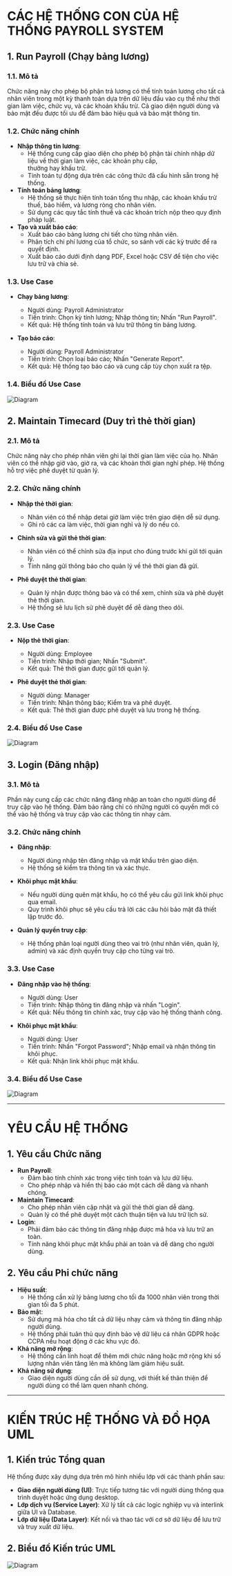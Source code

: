 # CÁC HỆ THỐNG CON CỦA HỆ THỐNG PAYROLL SYSTEM

## 1. Run Payroll (Chạy bảng lương)
### 1.1. Mô tả
Chức năng này cho phép bộ phận trả lương có thể tính toán lương cho tất cả nhân viên trong một kỳ thanh toán dựa trên dữ liệu đầu vào cụ thể như thời gian làm việc, chức vụ, và các khoản khấu trừ. Cả giao diện người dùng và bảo mật đều được tối ưu để đảm bảo hiệu quả và bảo mật thông tin.

### 1.2. Chức năng chính
- **Nhập thông tin lương**:
  - Hệ thống cung cấp giao diện cho phép bộ phận tài chính nhập dữ liệu về thời gian làm việc, các khoản phụ cấp,     
  thưởng hay khấu trừ.
  - Tính toán tự động dựa trên các công thức đã cấu hình sẵn trong hệ thống.
- **Tính toán bảng lương**:
  - Hệ thống sẽ thực hiện tính toán tổng thu nhập, các khoản khấu trừ thuế, bảo hiểm, và lương ròng cho nhân viên.
  - Sử dụng các quy tắc tính thuế và các khoản trích nộp theo quy định pháp luật.
- **Tạo và xuất báo cáo**:
  - Xuất báo cáo bảng lương chi tiết cho từng nhân viên.
  - Phân tích chi phí lương của tổ chức, so sánh với các kỳ trước để ra quyết định.
  - Xuất báo cáo dưới định dạng PDF, Excel hoặc CSV để tiện cho việc lưu trữ và chia sẻ.
### 1.3. Use Case
- **Chạy bảng lương**:
  - Người dùng: Payroll Administrator
  - Tiến trình: Chọn kỳ tính lương; Nhập thông tin; Nhấn "Run Payroll".
  - Kết quả: Hệ thống tính toán và lưu trữ thông tin bảng lương.
    
- **Tạo báo cáo**:
  - Người dùng: Payroll Administrator
  - Tiến trình: Chọn loại báo cáo; Nhấn "Generate Report".
  - Kết quả: Hệ thống tạo báo cáo và cung cấp tùy chọn xuất ra tệp.
### 1.4. Biểu đồ Use Case
![Diagram](https://www.planttext.com/api/plantuml/png/J8yx3i8m38RtdCBg14Clq06LgMABmWciraAHya29ErGL9sFWI5m1Xr30u__z3_bvV_IPCV7i7O32aME2HkEIedDmdBmDDdD2aHl0N1KngaGZOxWu-hdFIsRo3Qp2GMvdvW0Vk2zXepSoK20ffGs3eMjC_7ODseZjLaRgMjiUIhI3Kx1i_rEWH2-uP3hujjOsmJs5IJvx0G00__y30000)



## 2. Maintain Timecard (Duy trì thẻ thời gian)
### 2.1. Mô tả
Chức năng này cho phép nhân viên ghi lại thời gian làm việc của họ. Nhân viên có thể nhập giờ vào, giờ ra, và các khoản thời gian nghỉ phép. Hệ thống hỗ trợ việc phê duyệt từ quản lý.

### 2.2. Chức năng chính
- **Nhập thẻ thời gian**:
  - Nhân viên có thể nhập detai giờ làm việc trên giao diện dễ sử dụng.
  - Ghi rõ các ca làm việc, thời gian nghỉ và lý do nếu có.
    
- **Chỉnh sửa và gửi thẻ thời gian**:
  - Nhân viên có thể chỉnh sửa địa input cho đúng trước khi gửi tới quản lý.
  - Tính năng gửi thông báo cho quản lý về thẻ thời gian đã gửi.
    
- **Phê duyệt thẻ thời gian**:
  - Quản lý nhận được thông báo và có thể xem, chỉnh sửa và phê duyệt thẻ thời gian.
  - Hệ thống sẽ lưu lịch sử phê duyệt để dễ dàng theo dõi.

### 2.3. Use Case
- **Nộp thẻ thời gian**:
  - Người dùng: Employee
  - Tiến trình: Nhập thời gian; Nhấn "Submit".
  - Kết quả: Thẻ thời gian được gửi tới quản lý.
  
- **Phê duyệt thẻ thời gian**:
  - Người dùng: Manager
  - Tiến trình: Nhận thông báo; Kiểm tra và phê duyệt.
  - Kết quả: Thẻ thời gian được phê duyệt và lưu trong hệ thống.
 
### 2.4. Biểu đồ Use Case
![Diagram](https://www.planttext.com/api/plantuml/png/ND112eCm40NGlQSOiceNNg2BefGiNUa5fd48KXDbZ0KfFLaNFLAlq4n0H9VXVURFvFVv5bD03hFh0J8qOM1Gsetzi10fm0dYOvCAFLhY19LbY98ncO3UzWIgwHn1msWUdRTGBrCWf-0LKp49ftg-kow0f0noUvOfTNDRMRT7r1kMuyZ3a_PU9d_B5h9cdb_Jl0iScc9WTPryLoLNo372PU9ZMGmKvDluINy0003__mC0)



## 3. Login (Đăng nhập)
### 3.1. Mô tả
Phần này cung cấp các chức năng đăng nhập an toàn cho người dùng để truy cập vào hệ thống. Đảm bảo rằng chỉ có những người có quyền mới có thể vào hệ thống và truy cập vào các thông tin nhạy cảm.

### 3.2. Chức năng chính
- **Đăng nhập**:
  - Người dùng nhập tên đăng nhập và mật khẩu trên giao diện.
  - Hệ thống sẽ kiểm tra thông tin và xác thực.
    
- **Khôi phục mật khẩu**:
  - Nếu người dùng quên mật khẩu, họ có thể yêu cầu gửi link khôi phục qua email.
  - Quy trình khôi phục sẽ yêu cầu trả lời các câu hỏi bảo mật đã thiết lập trước đó.
    
- **Quản lý quyền truy cập**:
  - Hệ thống phân loại người dùng theo vai trò (như nhân viên, quản lý, admin) và xác định quyền truy cập cho từng vai trò.
    
### 3.3. Use Case
- **Đăng nhập vào hệ thống**:
  - Người dùng: User
  - Tiến trình: Nhập thông tin đăng nhập và nhấn "Login".
  - Kết quả: Nếu thông tin chính xác, truy cập vào hệ thống thành công.
    
- **Khôi phục mật khẩu**:
  - Người dùng: User
  - Tiến trình: Nhấn "Forgot Password"; Nhập email và nhận thông tin khôi phục.
  - Kết quả: Nhận link khôi phục mật khẩu.
 
### 3.4. Biểu đồ Use Case
![Diagram](https://www.planttext.com/api/plantuml/png/F8zB2i9038RtFKNeIXUzG1TI47SLIiK3X6aO2kqC9gbIn9Evy4XUmKpLPfNyZm_oVhugKMITnW4WGwUH8JyBSGuea1QJCoQd6Fn0Nm-E6D3JI47XD8lIcCFTSc2pgQFlmpQrwx_KaejNgpKeSelSBMxRcFr8z0LP53ihb708QjUUgJDwZuDOOWrOfuIMBXE9hZJuuMTBLXGwU-K3003__mC0)

---

# YÊU CẦU HỆ THỐNG

## 1. Yêu cầu Chức năng
- **Run Payroll**:
  - Đảm bảo tính chính xác trong việc tính toán và lưu dữ liệu.
  - Cho phép nhập và hiển thị báo cáo một cách dễ dàng và nhanh chóng.
- **Maintain Timecard**:
  - Cho phép nhân viên cập nhật và gửi thẻ thời gian dễ dàng.
  - Quản lý có thể phê duyệt một cách thuận tiện và lưu trữ lịch sử.
- **Login**:
  - Phải đảm bảo các thông tin đăng nhập được mã hóa và lưu trữ an toàn.
  - Tính năng khôi phục mật khẩu phải an toàn và dễ dàng cho người dùng.

## 2. Yêu cầu Phi chức năng
- **Hiệu suất**:
  - Hệ thống cần xử lý bảng lương cho tối đa 1000 nhân viên trong thời gian tối đa 5 phút.
- **Bảo mậ**t:
  - Sử dụng mã hóa cho tất cả dữ liệu nhạy cảm và thông tin đăng nhập người dùng.
  - Hệ thống phải tuân thủ quy định bảo vệ dữ liệu cá nhân GDPR hoặc CCPA nếu hoạt động ở các khu vực đó.
- **Khả năng mở rộng**:
  - Hệ thống cần linh hoạt để thêm mới chức năng hoặc mở rộng khi số lượng nhân viên tăng lên mà không làm giảm hiệu suất.
- **Khả năng sử dụng**:
  - Giao diện người dùng cần dễ sử dụng, với thiết kế thân thiện để người dùng có thể làm quen nhanh chóng.
 
---

# KIẾN TRÚC HỆ THỐNG VÀ ĐỒ HỌA UML
## 1. Kiến trúc Tổng quan
Hệ thống được xây dựng dựa trên mô hình nhiều lớp với các thành phần sau:
- **Giao diện người dùng (UI)**: Trực tiếp tương tác với người dùng thông qua trình duyệt hoặc ứng dụng desktop.
- **Lớp dịch vụ (Service Layer)**: Xử lý tất cả các logic nghiệp vụ và interlink giữa UI và Database.
- **Lớp dữ liệu (Data Layer)**: Kết nối và thao tác với cơ sở dữ liệu để lưu trữ và truy xuất dữ liệu.
  
## 2. Biểu đồ Kiến trúc UML
![Diagram](https://www.planttext.com/api/plantuml/png/UhzxlqDnIM9HIMbkZe82Lq5YSdPYUgg2Ka1YPL5-Jev2S6LnIMgkaa8rK5918JgqEBL8mJEl9BKeBJ4vDLP1LzTE8JeujQWiCpbLmIUnChKe5g8GJGoipYMn934fiHX9OIqGEwJcfG0j1m000F__0m00)

